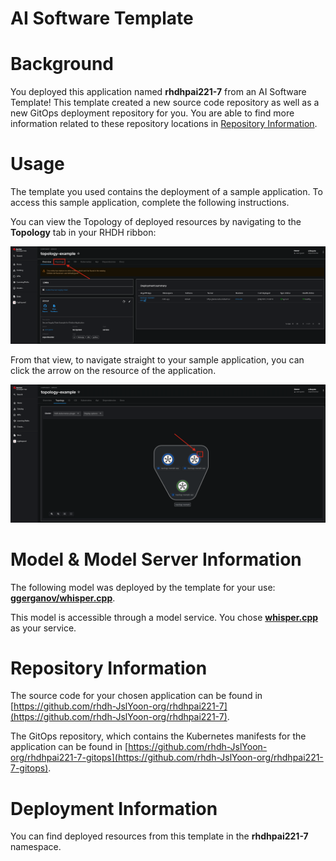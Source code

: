 # AI Software Template

# Background

You deployed this application named **rhdhpai221-7** from an AI Software Template! This template created a new source code repository as well as a new GitOps deployment repository for you. You are able to find more information related to these repository locations in [Repository Information](#repository-information).

# Usage

The template you used contains the deployment of a sample application. To access this sample application, complete the following instructions.

You can view the Topology of deployed resources by navigating to the **Topology** tab in your RHDH ribbon:

![Topology Ribbon](./images/topology-ribbon.png)

From that view, to navigate straight to your sample application, you can click the arrow on the resource of the application.

![Topology View Application Link](./images/topology-app-link.png)

# Model & Model Server Information
The following model was deployed by the template for your use: **[ggerganov/whisper.cpp](https://huggingface.co/ggerganov/whisper.cpp)**.

This model is accessible through a model service. You chose **[whisper.cpp]( https://github.com/containers/ai-lab-recipes/tree/main/model_servers/whispercpp)** as your service.

# Repository Information

The source code for your chosen application can be found in [https://github.com/rhdh-JslYoon-org/rhdhpai221-7](https://github.com/rhdh-JslYoon-org/rhdhpai221-7).

The GitOps repository, which contains the Kubernetes manifests for the application can be found in 
[https://github.com/rhdh-JslYoon-org/rhdhpai221-7-gitops](https://github.com/rhdh-JslYoon-org/rhdhpai221-7-gitops). 

# Deployment Information

You can find deployed resources from this template in the **rhdhpai221-7** namespace.
